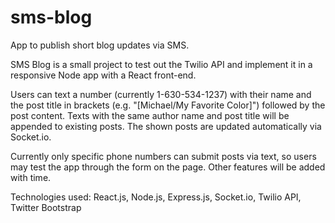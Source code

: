 # sms-blog
App to publish short blog updates via SMS.

SMS Blog is a small project to test out the Twilio API and implement it in a responsive Node app with a React front-end.

Users can text a number (currently 1-630-534-1237) with their name and the post title in brackets (e.g. "[Michael/My Favorite Color]") followed by the post content. Texts with the same author name and post title will be appended to existing posts. The shown posts are updated automatically via Socket.io.

Currently only specific phone numbers can submit posts via text, so users may test the app through the form on the page. Other features will be added with time.

Technologies used: React.js, Node.js, Express.js, Socket.io, Twilio API, Twitter Bootstrap
